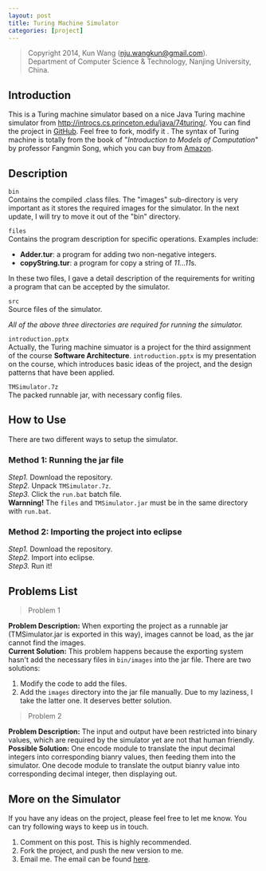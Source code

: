 ```yaml
---
layout: post
title: Turing Machine Simulator
categories: [project]
---
```


> Copyright 2014, Kun Wang (nju.wangkun@gmail.com).  
> Department of Computer Science & Technology, Nanjing University, China.

## Introduction
This is a Turing machine simulator based on a nice Java Turing machine simulator from http://introcs.cs.princeton.edu/java/74turing/. You can find the project in [GitHub](https://github.com/kun-wang/turing-machine-simulator). Feel free to fork, modify it
.
The syntax of Turing machine is totally from the book of
"*Introduction to Models of Computation*" by professor Fangmin Song, which you can buy from [Amazon](http://www.amazon.cn/%E8%AE%A1%E7%AE%97%E6%9C%BA%E7%A7%91%E5%AD%A6%E4%B8%8E%E6%8A%80%E6%9C%AF%E7%A0%94%E7%A9%B6%E7%94%9F%E7%B3%BB%E5%88%97%E6%95%99%E6%9D%90-%E8%AE%A1%E7%AE%97%E6%A8%A1%E5%9E%8B%E5%AF%BC%E5%BC%95-%E5%AE%8B%E6%96%B9%E6%95%8F/dp/B008N6TA4U/ref=sr_1_1?ie=UTF8&qid=1421406550&sr=8-1&keywords=%E8%AE%A1%E7%AE%97%E6%A8%A1%E5%9E%8B%E5%AF%BC%E5%BC%95).

## Description

`bin`  
Contains the compiled .class files. The "images" sub-directory is very important as it stores the required images for the simulator. In the next update, I will try to move it out of the "bin" directory.

`files`  
Contains the program description for specific operations. Examples include:

+ **Adder.tur**: a program for adding two non-negative integers.
+ **copyString.tur**: a program for copy a string of *11...11*s.

In these two files, I gave a detail description of the requirements for writing a program that can be accepted by the simulator.

`src`  
Source files of the simulator.

*All of the above three directories are required for running the simulator.*

`introduction.pptx`  
Actually, the Turing machine simuator is a project for the third assignment of the course **Software Architecture**. `introduction.pptx` is my presentation on the course, which introduces basic ideas of the project, and the design patterns that have been applied.

`TMSimulator.7z`  
The packed runnable jar, with necessary config files.

## How to Use

There are two different ways to setup the simulator.
### Method 1: Running the jar file
*Step1.* Download the repository.  
*Step2.* Unpack `TMSimulator.7z`.  
*Step3.* Click the `run.bat` batch file.  
**Warnning!** The `files` and `TMSimulator.jar` must be in the same directory with `run.bat`. 

### Method 2: Importing the project into eclipse
*Step1.* Download the repository.  
*Step2.* Import into eclipse.  
*Step3.* Run it!  


## Problems List

> Problem 1

**Problem Description:** When exporting the project as a runnable jar (TMSimulator.jar is exported in this way), images cannot be load, as the jar cannot find the images.  
**Current Solution:** This problem happens because the exporting system hasn't add the necessary files in `bin/images` into the jar file. There are two solutions:
1. Modify the code to add the files.
2. Add the `images` directory into the jar file manually.
Due to my laziness, I take the latter one. It deserves better solution.

> Problem 2

**Problem Description:** The input and output have been restricted into binary values, which are required by the simulator yet are not that human friendly.  
**Possible Solution:** One encode module to translate the input decimal integers into corresponding bianry values, then feeding them into the simulator. One decode module to translate the output bianry value into corresponding decimal integer, then displaying out.

## More on the Simulator

If you have any ideas on the project, please feel free to let me know. You can try following ways to keep us in touch.

1. Comment on this post. This is highly recommended.
2. Fork the project, and push the new version to me.
3. Email me. The email can be found [here](/research#contact).